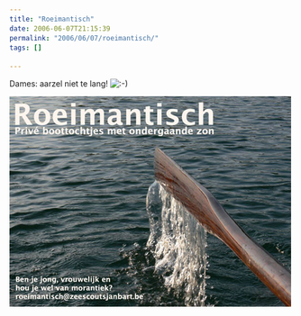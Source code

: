 ```yaml
---
title: "Roeimantisch"
date: 2006-06-07T21:15:39
permalink: "2006/06/07/roeimantisch/"
tags: []

---
```

Dames: aarzel niet te lang! ![:-)](http://www.donebysimon.be/blog/wp-includes/images/smilies/icon_smile.gif)

![Roeimantisch](/images/blog/2006/06/roeimantisch.jpg)
